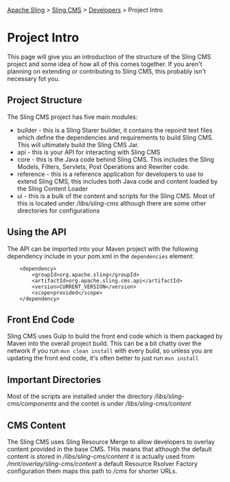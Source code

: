 <!-- Licensed to the Apache Software Foundation (ASF) under one or more contributor 
	license agreements. See the NOTICE file distributed with this work for additional 
	information regarding copyright ownership. The ASF licenses this file to 
	you under the Apache License, Version 2.0 (the "License"); you may not use 
	this file except in compliance with the License. You may obtain a copy of 
	the License at http://www.apache.org/licenses/LICENSE-2.0 Unless required 
	by applicable law or agreed to in writing, software distributed under the 
	License is distributed on an "AS IS" BASIS, WITHOUT WARRANTIES OR CONDITIONS 
	OF ANY KIND, either express or implied. See the License for the specific 
	language governing permissions and limitations under the License. -->
[Apache Sling](https://sling.apache.org) > [Sling CMS](https://github.com/apache/sling-org-apache-sling-app-cms) > [Developers](developers.md) > Project Intro

# Project Intro

This page will give you an introduction of the structure of the Sling CMS project and some idea of how all of this comes together. If you aren't planning on extending or contributing to Sling CMS, this probably isn't necessary fot you.

## Project Structure

The Sling CMS project has five main modules:

 - builder - this is a Sling Starer builder, it contains the repoinit text files which define the dependencies and requirements to build Sling CMS. This will ultimately build the Sling CMS Jar.
 - api - this is your API for interacting with Sling CMS
 - core - this is the Java code behind Sling CMS. This includes the Sling Models, Filters, Servlets, Post Operations and Rewriter code.
 - reference - this is a reference application for developers to use to extend Sling CMS, this includes both Java code and content loaded by the Sling Content Loader
 - ui - this is a bulk of the content and scripts for the Sling CMS. Most of this is located under */libs/sling-cms* although there are some other directories for configurations
 
## Using the API

The API can be imported into your Maven project with the following dependency include in your pom.xml in the `dependencies` element:
	
		<dependency>
			<groupId>org.apache.sling</groupId>
			<artifactId>org.apache.sling.cms.api</artifactId>
			<version>CURRENT_VERSION</version>
			<scope>provided</scope>
		</dependency>
		
 
## Front End Code

Sling CMS uses Gulp to build the front end code which is them packaged by Maven into the overall project build. This can be a bit chatty over the network if you run `mvn clean install` with every build, so unless you are updating the front end code, it's often better to just run `mvn install`

## Important Directories

Most of the scripts are installed under the directory */libs/sling-cms/components* and the contet is under */libs/sling-cms/content* 

## CMS Content

The Sling CMS uses Sling Resource Merge to allow developers to overlay content provided in the base CMS. THis means that although the default content is stored in */libs/sling-cms/content* it is actually used from */mnt/overlay/sling-cms/content* a default Resource Rsolver Factory configuration them maps this path to */cms* for shorter URLs.
